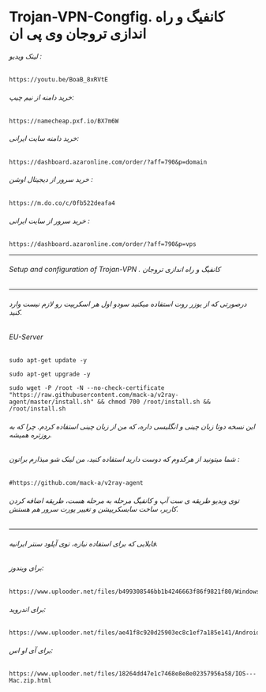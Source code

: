 # Trojan-VPN-Congfig. کانفیگ و راه اندازی تروجان وی پی ان



###### لینک ویدیو :

```
https://youtu.be/BoaB_8xRVtE
```

###### خرید دامنه از نیم چیپ:

```
https://namecheap.pxf.io/BX7m6W
```

###### خرید دامنه سایت ایرانی:

```
https://dashboard.azaronline.com/order/?aff=790&p=domain
```

###### خرید سرور از دیجیتال اوشن : 
```
https://m.do.co/c/0fb522deafa4
```


###### خرید سرور از سایت ایرانی : 
```
https://dashboard.azaronline.com/order/?aff=790&p=vps
```

----------------

###### Setup and configuration of Trojan-VPN . کانفیگ و راه اندازی تروجان

------------

###### درصورتی که از یوزر روت استفاده میکنید سودو اول هر اسکریپت رو لازم نیست وارد کنید.

###### EU-Server
```
sudo apt-get update -y
```
```
sudo apt-get upgrade -y
```
```
sudo wget -P /root -N --no-check-certificate "https://raw.githubusercontent.com/mack-a/v2ray-agent/master/install.sh" && chmod 700 /root/install.sh && /root/install.sh
```


###### این نسخه دوتا زبان چینی و انگلیسی داره، که من از زبان چینی استفاده کردم. چرا که به روزتره همیشه.

###### شما میتونید از هرکدوم که دوست دارید استفاده کنید، من لینک شو میذارم براتون :
```
#https://github.com/mack-a/v2ray-agent
```
###### توی ویدیو طریقه ی ست آپ و کانفیگ مرحله به مرحله هست، طریقه اضافه کردن کاربر، ساخت سابسکریپشن و تغییر پورت سرور هم هستش.


--------------------------

###### فایلایی که برای استفاده نیازه، توی آپلود سنتر ایرانیه.

###### برای ویندوز:
```
https://www.uplooder.net/files/b499308546bb1b4246663f86f9821f80/Windows.zip.html
```
###### برای اندروید:
```
https://www.uplooder.net/files/ae41f8c920d25903ec8c1ef7a185e141/Android.zip.html
```
###### برای آی او اس:
```
https://www.uplooder.net/files/18264dd47e1c7468e8e8e02357956a58/IOS---Mac.zip.html
```
